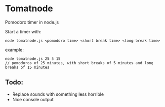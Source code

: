 Tomatnode
=========

Pomodoro timer in node.js

Start a timer with:

```
node tomatnode.js <pomodoro time> <short break time> <long break time>
```

example:

```
node tomatnode.js 25 5 15
// pomodoros of 25 minutes, with short breaks of 5 minutes and long breaks of 15 minutes
```

## Todo:

- Replace sounds with something less horrible
- Nice console output